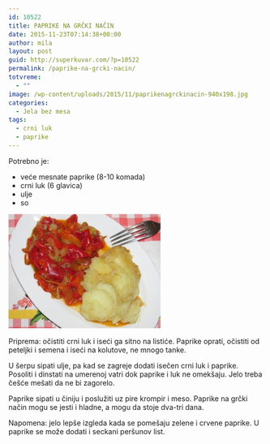 ```yaml
---
id: 10522
title: PAPRIKE NA GRČKI NAČIN
date: 2015-11-23T07:14:38+00:00
author: mila
layout: post
guid: http://superkuvar.com/?p=10522
permalink: /paprike-na-grcki-nacin/
totvreme:
  - ""
image: /wp-content/uploads/2015/11/paprikenagrckinacin-940x198.jpg
categories:
  - Jela bez mesa
tags:
  - crni luk
  - paprike
---
```

Potrebno je:  
* veće mesnate paprike (8-10 komada)  
* crni luk (6 glavica)  
* ulje  
* so

[<img class="alignnone size-medium wp-image-10525" src="/wp-content/uploads/2015/11/paprikenagrckinacin-300x225.jpg" alt="paprikenagrckinacin" width="300" height="225" />](/wp-content/uploads/2015/11/paprikenagrckinacin-e1448262791370.jpg)

Priprema: očistiti crni luk i iseći ga sitno na listiće. Paprike oprati, očistiti od peteljki i semena i iseći na kolutove, ne mnogo tanke.

U šerpu sipati ulje, pa kad se zagreje dodati isečen crni luk i paprike. Posoliti i dinstati na umerenoj vatri dok paprike i luk ne omekšaju. Jelo treba češće mešati da ne bi zagorelo.

Paprike sipati u činiju i poslužiti uz pire krompir i meso. Paprike na grčki način mogu se jesti i hladne, a mogu da stoje dva-tri dana.

Napomena: jelo lepše izgleda kada se pomešaju zelene i crvene paprike. U paprike se može dodati i seckani peršunov list.